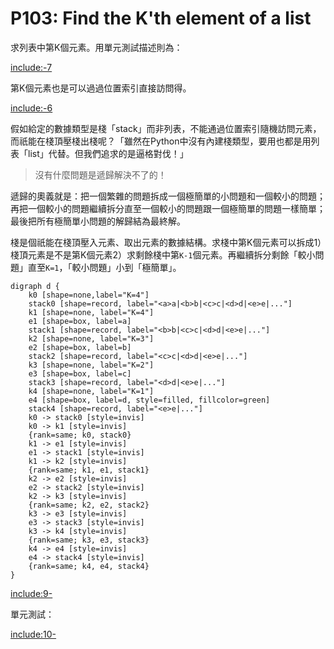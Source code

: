# P103: Find the K'th element of a list

求列表中第K個元素。用單元測試描述則為：

[include:-7](../../../tests/lists/p103_test.py)

第K個元素也是可以過過位置索引直接訪問得。

[include:-6](../../../python99/lists/p103.py)

假如給定的數據類型是棧「stack」而非列表，不能通過位置索引隨機訪問元素，而祇能在棧頂壓棧出棧呢？「雖然在Python中沒有內建棧類型，要用也都是用列表「list」代替。但我們追求的是逼格對伐！」

>沒有什麼問題是遞歸解決不了的！

遞歸的奧義就是：把一個繁雜的問題拆成一個極簡單的小問題和一個較小的問題；再把一個較小的問題繼續拆分直至一個較小的問題跟一個極簡單的問題一樣簡單；最後把所有極簡單小問題的解歸結為最終解。

棧是個祇能在棧頂壓入元素、取出元素的數據結構。求棧中第K個元素可以拆成1）棧頂元素是不是第K個元素2）求剩餘棧中第`K-1`個元素。再繼續拆分剩餘「較小問題」直至`K=1`，「較小問題」小到「極簡單」。

```puml
digraph d {
    k0 [shape=none,label="K=4"]
    stack0 [shape=record, label="<a>a|<b>b|<c>c|<d>d|<e>e|..."]
    k1 [shape=none, label="K=4"]
    e1 [shape=box, label=a]
    stack1 [shape=record, label="<b>b|<c>c|<d>d|<e>e|..."]
    k2 [shape=none, label="K=3"]
    e2 [shape=box, label=b]
    stack2 [shape=record, label="<c>c|<d>d|<e>e|..."]
    k3 [shape=none, label="K=2"]
    e3 [shape=box, label=c]
    stack3 [shape=record, label="<d>d|<e>e|..."]
    k4 [shape=none, label="K=1"]
    e4 [shape=box, label=d, style=filled, fillcolor=green]
    stack4 [shape=record, label="<e>e|..."]
    k0 -> stack0 [style=invis]
    k0 -> k1 [style=invis]
    {rank=same; k0, stack0}
    k1 -> e1 [style=invis]
    e1 -> stack1 [style=invis]
    k1 -> k2 [style=invis]
    {rank=same; k1, e1, stack1}
    k2 -> e2 [style=invis]
    e2 -> stack2 [style=invis]
    k2 -> k3 [style=invis]
    {rank=same; k2, e2, stack2}
    k3 -> e3 [style=invis]
    e3 -> stack3 [style=invis]
    k3 -> k4 [style=invis]
    {rank=same; k3, e3, stack3}
    k4 -> e4 [style=invis]
    e4 -> stack4 [style=invis]
    {rank=same; k4, e4, stack4}
}
```

[include:9-](../../../python99/lists/p103.py)

單元測試：

[include:10-](../../../tests/lists/p103_test.py)
